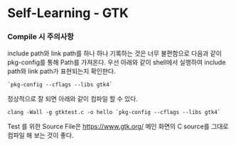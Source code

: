 # Self-Learning - GTK



### Compile 시 주의사항

include path와 link path를 하나 하나 기록하는 것은 너무 불편함으로 다음과 같이 pkg-config를 통해 Path를 가져온다. 우선 아래와 같이 shell에서 실행하여 include path와 link path가 표현되는지 확인한다.

```shell
`pkg-config --cflags --libs gtk4`
```

정상적으로 잘 되면 아래와 같이 컴파일 할 수 있다.

```shell
clang -Wall -g gtktest.c -o hello `pkg-config --cflags --libs gtk4`
```



Test 를 위한 Source File은 https://www.gtk.org/ 메인 화면의 C source를 그대로 컴파일 해 보는 것이 좋다.
